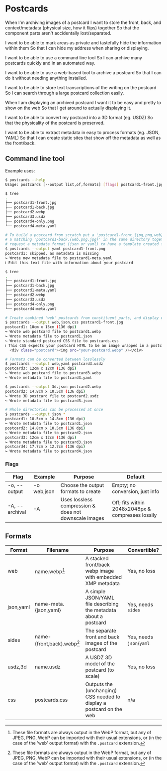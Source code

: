 # Postcards

When I'm archiving images of a postcard
  I want to store the front, back, and context/metadata (physical size, how it flips) together
    So that the component parts aren't accidentally lost/separated.

  I want to be able to mark areas as private and tastefully hide the information within them
    So that I can hide my address when sharing or displaying.

  I want to be able to use a command line tool
    So I can archive many postcards quickly and in an automated way.

  I want to be able to use a web-based tool to archive a postcard
    So that I can do it without needing anything installed.

  I want to be able to store text transcriptions of the writing on the postcard
    So I can search through a large postcard collection easily.

When I am displaying an archived postcard
  I want it to be easy and pretty to show on the web
    So that I get around to actually displaying it.

  I want to be able to convert my postcard into a 3D format (eg. USDZ)
    So that the physicality of the postcard is preserved.

  I want to be able to extract metadata in easy to process formats (eg. JSON, YAML)
    So that I can create static sites that show off the metadata as well as the front/back.

## Command line tool

Example uses:

```bash
$ postcards --help
Usage: postcards [--output list,of,formats] [flags] postcard1-front.jpg [postcard2.yaml]

$ tree
.
├── postcard1-front.jpg
├── postcard1-back.jpg
├── postcard2.webp
├── postcard3.usdz
├── postcard4-only.png
└── postcard4-meta.yaml

# To build a postcard from scratch put a 'postcard1-front.{jpg,png,web}' and
# a matching 'postcard1-back.{web,png,jpg}' in the same directory together and
# request a metadata format (json or yaml) to have a template created for you
$ postcards --output yaml postcard1-front.png
postcard1: skipped, as metadata is missing
↪ Wrote new metadata file to postcard1-meta.yaml
ℹ Edit this text file with information about your postcard

$ tree
.
├── postcard1-front.jpg
├── postcard1-back.jpg
├── postcard1-meta.yaml
├── postcard2.webp
├── postcard3.usdz
├── postcard4-only.png
└── postcard4-meta.yaml

# Create combined 'web' postcards from constituent parts, and display easily on the web
$ postcards --output web,json,css postcard1-front.jpg
postcard1: 10cm x 15cm (136 dpi)
↪ Wrote web postcard file to postcard1.webp
↪ Wrote metadata file to postcard1.json
↪ Wrote standard postcard CSS file to postcards.css
ℹ This CSS expects your postcard HTML to be an image wrapped in a postcard div:
  <div class="postcard"><img src="your-postcard.webp" /></div>

# Formats can be converted between losslessly
$ postcards --output web,yaml postcard3.usdz
postcard3: 12cm x 12cm (136 dpi)
↪ Wrote web postcard file to postcard3.webp
↪ Wrote metadata file to postcard3.yaml

$ postcards --output 3d.json postcard2.webp
postcard2: 14.8cm x 10.5cm (136 dpi)
↪ Wrote 3D postcard file to postcard2.usdz
↪ Wrote metadata file to postcard3.json

# Whole directories can be processed at once
$ postcards --output json *
postcard1: 10.5cm x 14.8cm (136 dpi)
↪ Wrote metadata file to postcard1.json
postcard2: 14.8cm x 10.5cm (136 dpi)
↪ Wrote metadata file to postcard2.json
postcard3: 12cm x 12cm (136 dpi)
↪ Wrote metadata file to postcard3.json
postcard4: 17.7cm x 12.7cm (136 dpi)
↪ Wrote metadata file to postcard4.json
```

### Flags

| Flag           | Example     | Purpose                                               | Default                                           |
|----------------|-------------|-------------------------------------------------------|---------------------------------------------------|
| -o, --output   | -o web,json | Choose the output formats to create                   | Empty; no conversion, just info                   |
| -A, --archival | -A          | Uses lossless compression & does not downscale images | Off; fits within 2048x2048px & compresses lossily |

## Formats

| Format    | Filename                   | Purpose                                                              | Convertible?             |
|-----------|----------------------------|----------------------------------------------------------------------|--------------------------|
| web       | name.webp[^1]              | A stacked front/back webp image with embedded XMP metadata           | Yes, no loss             |
| json,yaml | name-meta.{json,yaml}      | A simple JSON/YAML file describing the metadata about a postcard     | Yes, needs `sides`       |
| sides     | name-{front,back}.webp[^1] | The separate front and back images of the postcard                   | Yes, needs `json`/`yaml` |
| usdz,3d   | name.usdz                  | A USDZ 3D model of the postcard (to scale)                           | Yes, no loss             |
| css       | postcards.css              | Outputs the (unchanging) CSS needed to display a postcard on the web | n/a                      |

[^1]: These file formats are always output in the WebP format, but any of JPEG, PNG, WebP can be imported with their usual extensions, or (in the case of the 'web' output format) with the `.postcard` extension.
